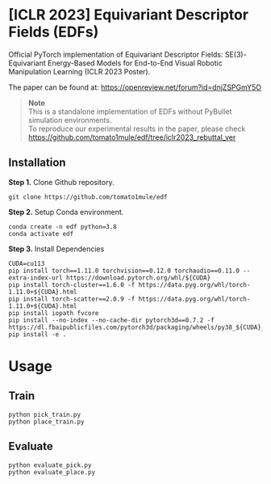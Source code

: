 # [ICLR 2023] Equivariant Descriptor Fields (EDFs)

Official PyTorch implementation of Equivariant Descriptor Fields: SE(3)-Equivariant Energy-Based Models for End-to-End Visual Robotic Manipulation Learning (ICLR 2023 Poster).

The paper can be found at: https://openreview.net/forum?id=dnjZSPGmY5O

> **Note**\
> This is a standalone implementation of EDFs without PyBullet simulation environments.\
> To reproduce our experimental results in the paper, please check https://github.com/tomato1mule/edf/tree/iclr2023_rebuttal_ver


## Installation

**Step 1.** Clone Github repository.
```shell
git clone https://github.com/tomato1mule/edf
```

**Step 2.** Setup Conda environment.
```shell
conda create -n edf python=3.8
conda activate edf
```

**Step 3.** Install Dependencies
```shell
CUDA=cu113
pip install torch==1.11.0 torchvision==0.12.0 torchaudio==0.11.0 --extra-index-url https://download.pytorch.org/whl/${CUDA}
pip install torch-cluster==1.6.0 -f https://data.pyg.org/whl/torch-1.11.0+${CUDA}.html
pip install torch-scatter==2.0.9 -f https://data.pyg.org/whl/torch-1.11.0+${CUDA}.html
pip install iopath fvcore
pip install --no-index --no-cache-dir pytorch3d==0.7.2 -f https://dl.fbaipublicfiles.com/pytorch3d/packaging/wheels/py38_${CUDA}_pyt1110/download.html
pip install -e .
```

# Usage
## Train
```shell
python pick_train.py
python place_train.py
```
## Evaluate
```shell
python evaluate_pick.py
python evaluate_place.py
```





